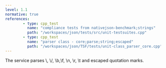 ```yaml
---
level: 1.1
normative: true
references:
        - type: cpp_test
          name: "compliance tests from nativejson-benchmark;strings"
          path: "/workspaces/json/tests/src/unit-testsuites.cpp"
        - type: cpp_test
          name: "parser class - core;parse;string;escaped"
          path: "/workspaces/json/TSF/tests/unit-class_parser_core.cpp"
---
```


The service parses \\, \\/, \\b,\\f, \\n, \\r, \\t and escaped quotation marks.